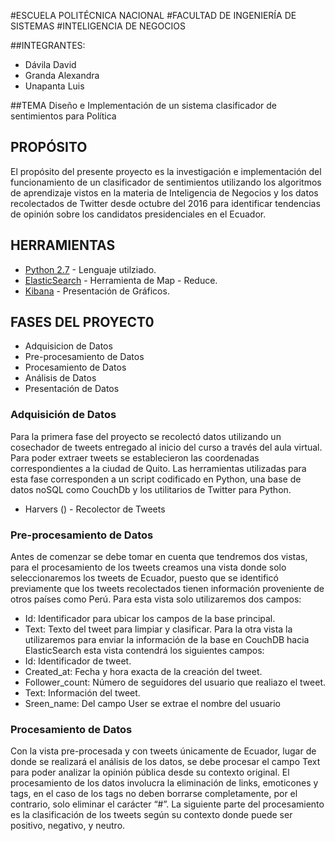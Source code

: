 #ESCUELA POLITÉCNICA NACIONAL
#FACULTAD DE INGENIERÍA DE SISTEMAS
#INTELIGENCIA DE NEGOCIOS


##INTEGRANTES:
* Dávila David
* Granda Alexandra
* Unapanta Luis

##TEMA
Diseño e Implementación de un sistema clasificador de sentimientos para Política

## PROPÓSITO
El propósito del presente proyecto es la investigación e implementación del funcionamiento de un clasificador de sentimientos utilizando los algoritmos de aprendizaje vistos en la materia de Inteligencia de Negocios y los datos recolectados de Twitter desde octubre del 2016 para identificar tendencias de opinión sobre los candidatos presidenciales en el Ecuador.

## HERRAMIENTAS

* [Python 2.7](https://www.python.org/) - Lenguaje utilziado.
* [ElasticSearch](https://www.elastic.co/) - Herramienta de Map - Reduce.
* [Kibana](https://www.elastic.co/products/kibana) - Presentación de Gráficos.

## FASES DEL PROYECT0
* Adquisicion de Datos
* Pre-procesamiento de Datos
* Procesamiento de Datos
* Análisis de Datos
* Presentación de Datos

### Adquisición de Datos
Para la primera fase del proyecto se recolectó datos utilizando un cosechador de tweets entregado al inicio del curso a través del aula virtual. Para poder extraer tweets se establecieron las coordenadas correspondientes a la ciudad de Quito.
Las herramientas utilizadas para esta fase corresponden a un script codificado en Python, una base de datos noSQL como CouchDb y los utilitarios de Twitter para Python.

* Harvers () - Recolector de Tweets

### Pre-procesamiento de Datos

Antes de comenzar se debe tomar en cuenta que tendremos dos vistas, para el procesamiento de los tweets creamos una vista donde solo seleccionaremos los tweets de Ecuador, puesto que se identificó previamente que los tweets recolectados tienen información proveniente de otros países como Perú. Para esta vista solo utilizaremos dos campos:
   + Id: Identificador para ubicar los campos de la base principal.
   + Text: Texto del tweet para limpiar y clasificar.
Para la otra vista la utilizaremos para enviar la información de la base en CouchDB hacia ElasticSearch esta vista contendrá los siguientes campos:
   + Id: Identificador de tweet.
   + Created_at: Fecha y hora exacta de la creación del tweet.
   + Follower_count: Número de seguidores del usuario que realiazo el tweet.
   + Text: Información del tweet.
   + Sreen_name: Del campo User se extrae el nombre del usuario

### Procesamiento de Datos

Con la vista pre-procesada y con tweets únicamente de Ecuador, lugar de donde se realizará el análisis de los datos, se debe procesar el campo Text para poder analizar la opinión pública desde su contexto original. El procesamiento de los datos involucra la eliminación de links, emoticones y tags, en el caso de los tags no deben borrarse completamente, por el contrario, solo eliminar el carácter “#”. La siguiente parte del procesamiento es la clasificación de los tweets según su contexto donde puede ser positivo, negativo, y neutro.
